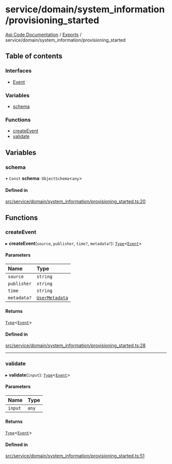 # service/domain/system\_information/provisioning\_started
 
[Api Code Documentation](../README.md) / [Exports](../modules.md) / service/domain/system\_information/provisioning\_started

## Table of contents

### Interfaces

- [Event](../interfaces/service_domain_system_information_provisioning_started.Event.md)

### Variables

- [schema](service_domain_system_information_provisioning_started.md#schema)

### Functions

- [createEvent](service_domain_system_information_provisioning_started.md#createevent)
- [validate](service_domain_system_information_provisioning_started.md#validate)

## Variables

### schema

• `Const` **schema**: `ObjectSchema`\<`any`\>

#### Defined in

[src/service/domain/system_information/provisioning_started.ts:20](https://github.com/openkfw/TruBudget/blob/e3c318d/api/src/service/domain/system_information/provisioning_started.ts#L20)

## Functions

### createEvent

▸ **createEvent**(`source`, `publisher`, `time?`, `metadata?`): [`Type`](result.md#type)\<[`Event`](../interfaces/service_domain_system_information_provisioning_started.Event.md)\>

#### Parameters

| Name | Type |
| :------ | :------ |
| `source` | `string` |
| `publisher` | `string` |
| `time` | `string` |
| `metadata?` | [`UserMetadata`](service_domain_metadata.md#usermetadata) |

#### Returns

[`Type`](result.md#type)\<[`Event`](../interfaces/service_domain_system_information_provisioning_started.Event.md)\>

#### Defined in

[src/service/domain/system_information/provisioning_started.ts:28](https://github.com/openkfw/TruBudget/blob/e3c318d/api/src/service/domain/system_information/provisioning_started.ts#L28)

___

### validate

▸ **validate**(`input`): [`Type`](result.md#type)\<[`Event`](../interfaces/service_domain_system_information_provisioning_started.Event.md)\>

#### Parameters

| Name | Type |
| :------ | :------ |
| `input` | `any` |

#### Returns

[`Type`](result.md#type)\<[`Event`](../interfaces/service_domain_system_information_provisioning_started.Event.md)\>

#### Defined in

[src/service/domain/system_information/provisioning_started.ts:51](https://github.com/openkfw/TruBudget/blob/e3c318d/api/src/service/domain/system_information/provisioning_started.ts#L51)
